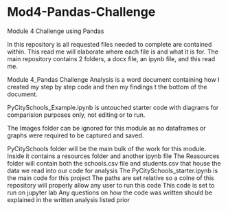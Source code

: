 # Mod4-Pandas-Challenge
Module 4 Challenge using Pandas

In this repository is all requested files needed to complete are contained within. 
This read me will elaborate where each file is and what it is for.
The main repository contains 2 folders, a docx file, an ipynb file, and this read me. 

Module 4_Pandas Challenge Analysis is a word document containing how I created my step by step code and then my findings t the bottom of the document. 

PyCitySchools_Example.ipynb is untouched starter code with diagrams for comparision purposes only, not editing or to run.

The Images folder can be ignored for this module as no dataframes or graphs were required to be captured and saved. 

PyCitySchools folder will be the main bulk of the work for this module. Inside it contains a resources folder and another ipynb file
  The Reasources folder will contain both the schools.csv file and students.csv that house the data we read into our code for analysis
  The PyCitySchools_starter.ipynb is the main code for this project
     The paths are set relative so a colne of this repository will properly allow any user to run this code
     This code is set to run on jupyter lab
     Any questions on how the code was written should be explained in the written analysis listed prior
